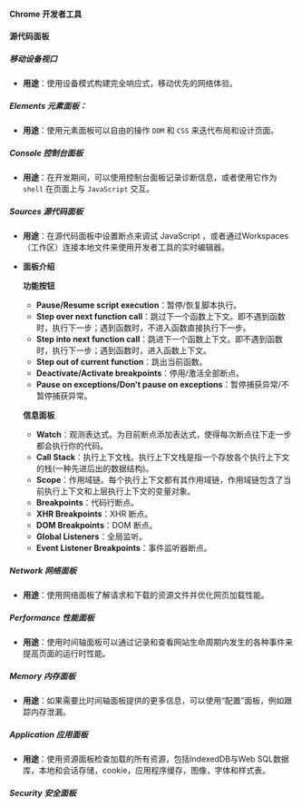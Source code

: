 #### Chrome 开发者工具

#### 源代码面板

##### 移动设备视口

- **用途**：使用设备模式构建完全响应式，移动优先的网络体验。

##### Elements 元素面板：

- **用途**：使用元素面板可以自由的操作 `DOM` 和 `CSS` 来迭代布局和设计页面。

##### Console 控制台面板

- **用途**：在开发期间，可以使用控制台面板记录诊断信息，或者使用它作为 `shell` 在页面上与 `JavaScript` 交互。

##### Sources 源代码面板

- **用途**：在源代码面板中设置断点来调试 JavaScript ，或者通过Workspaces（工作区）连接本地文件来使用开发者工具的实时编辑器。

- **面板介绍**

  **功能按钮**

  - **Pause/Resume script execution**：暂停/恢复脚本执行。
  - **Step over next function call**：跳过下一个函数上下文。即不遇到函数时，执行下一步；遇到函数时，不进入函数直接执行下一步。
  - **Step into next function call**：跳进下一个函数上下文。即不遇到函数时，执行下一步；遇到函数时，进入函数上下文。
  - **Step out of current function**：跳出当前函数。
  - **Deactivate/Activate breakpoints**：停用/激活全部断点。
  - **Pause on exceptions/Don't pause on exceptions**：暂停捕获异常/不暂停捕获异常。

  **信息面板**

  - **Watch**：观测表达式。为目前断点添加表达式，使得每次断点往下走一步都会执行你的代码。
  - **Call Stack**：执行上下文栈。执行上下文栈是指一个存放各个执行上下文的栈(一种先进后出的数据结构)。
  - **Scope**：作用域链。每个执行上下文都有其作用域链，作用域链包含了当前执行上下文和上层执行上下文的变量对象。
  - **Breakpoints**：代码行断点。
  - **XHR Breakpoints**：XHR 断点。
  - **DOM Breakpoints**：DOM 断点。
  - **Global Listeners**：全局监听。
  - **Event Listener Breakpoints**：事件监听器断点。

##### Network 网络面板

- **用途**：使用网络面板了解请求和下载的资源文件并优化网页加载性能。

##### Performance 性能面板

- **用途**：使用时间轴面板可以通过记录和查看网站生命周期内发生的各种事件来提高页面的运行时性能。

##### Memory 内存面板

- **用途**：如果需要比时间轴面板提供的更多信息，可以使用“配置”面板，例如跟踪内存泄漏。

##### Application 应用面板

- **用途**：使用资源面板检查加载的所有资源，包括IndexedDB与Web SQL数据库，本地和会话存储，cookie，应用程序缓存，图像，字体和样式表。

##### Security 安全面板
